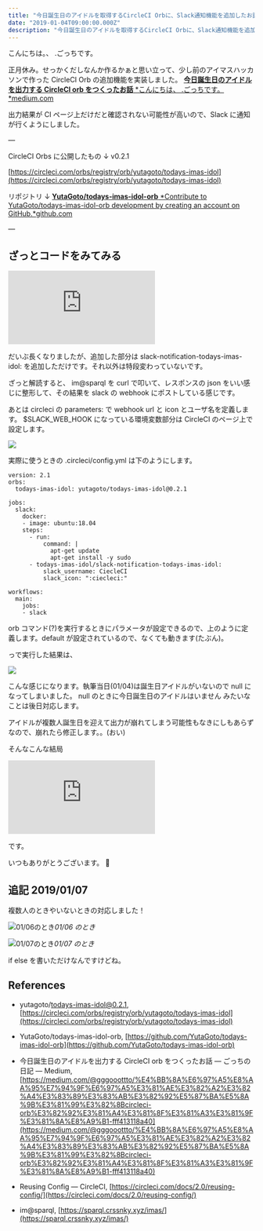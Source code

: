 ```yaml
---
title: "今日誕生日のアイドルを取得するCircleCI Orbに、Slack通知機能を追加したお話"
date: "2019-01-04T09:00:00.000Z"
description: "今日誕生日のアイドルを取得するCircleCI Orbに、Slack通知機能を追加したお話"
---
```


こんにちは。、 .ごっちです。

正月休み。せっかくだしなんか作るかぁと思い立って、少し前のアイマスハッカソンで作った CircleCI Orb の追加機能を実装しました。
[**今日誕生日のアイドルを出力する CircleCI orb をつくったお話**
*こんにちは、 .ごっちです。*medium.com](https://medium.com/@gggooottto/%E4%BB%8A%E6%97%A5%E8%AA%95%E7%94%9F%E6%97%A5%E3%81%AE%E3%82%A2%E3%82%A4%E3%83%89%E3%83%AB%E3%82%92%E5%87%BA%E5%8A%9B%E3%81%99%E3%82%8Bcircleci-orb%E3%82%92%E3%81%A4%E3%81%8F%E3%81%A3%E3%81%9F%E3%81%8A%E8%A9%B1-fff413118a40)

出力結果が CI ページ上だけだと確認されない可能性が高いので、Slack に通知が行くようにしました。

—

CircleCI Orbs に公開したもの ↓ v0.2.1

[https://circleci.com/orbs/registry/orb/yutagoto/todays-imas-idol](https://circleci.com/orbs/registry/orb/yutagoto/todays-imas-idol)

リポジトリ ↓
[**YutaGoto/todays-imas-idol-orb**
*Contribute to YutaGoto/todays-imas-idol-orb development by creating an account on GitHub.*github.com](https://github.com/YutaGoto/todays-imas-idol-orb)

—

## ざっとコードをみてみる

<iframe src="https://medium.com/media/564dfc62cfbd0541617a7f488b35983a" frameborder=0></iframe>

だいぶ長くなりましたが、追加した部分は slack-notification-todays-imas-idol: を追加しただけです。それ以外は特段変わっていないです。

ざっと解読すると、 im@sparql を curl で叩いて、レスポンスの json をいい感じに整形して、その結果を slack の webhook にポストしている感じです。

あとは circleci の parameters: で webhook url と icon とユーザ名を定義します。 $SLACK_WEB_HOOK になっている環境変数部分は CircleCI のページ上で設定します。

![](https://cdn-images-1.medium.com/max/4684/1*BwrH3knlQ40Zsl6eSAXwEQ.png)

実際に使うときの .circleci/config.yml は下のようにします。

    version: 2.1
    orbs:
      todays-imas-idol: yutagoto/todays-imas-idol@0.2.1

    jobs:
      slack:
        docker:
        - image: ubuntu:18.04
        steps:
          - run:
              command: |
                apt-get update
                apt-get install -y sudo
          - todays-imas-idol/slack-notification-todays-imas-idol:
              slack_username: CiecleCI
              slack_icon: ":ciecleci:"

    workflows:
      main:
        jobs:
        - slack

orb コマンド(?)を実行するときにパラメータが設定できるので、上のように定義します。default が設定されているので、なくても動きます(たぶん)。

っで実行した結果は、

![](https://cdn-images-1.medium.com/max/3540/1*R8COJz7IPGa7ZrhXzePV_Q.png)

こんな感じになります。執筆当日(01/04)は誕生日アイドルがいないので null になってしまいました。 null のときに今日誕生日のアイドルはいません みたいなことは後日対応します。

アイドルが複数人誕生日を迎えて出力が崩れてしまう可能性もなきにしもあらずなので、崩れたら修正します。。(おい)

そんなこんな結局

<iframe src="https://medium.com/media/abf96dc8723995caf9d8f029c1aa6735" frameborder=0></iframe>

です。

いつもありがとうございます。 🙏

## 追記 2019/01/07

複数人のときやいないときの対応しました！

![01/06のとき](https://cdn-images-1.medium.com/max/2516/1*_Ch7F_qmOFHHSUVY5-m-2g.png)_01/06 のとき_

![01/07のとき](https://cdn-images-1.medium.com/max/2328/1*pnopk-yzcyJllxkh1qZ_8Q.png)_01/07 のとき_

if else を書いただけなんですけどね。

## References

- yutagoto/todays-imas-idol@0.2.1, [https://circleci.com/orbs/registry/orb/yutagoto/todays-imas-idol](https://circleci.com/orbs/registry/orb/yutagoto/todays-imas-idol)

- YutaGoto/todays-imas-idol-orb, [https://github.com/YutaGoto/todays-imas-idol-orb](https://github.com/YutaGoto/todays-imas-idol-orb)

- 今日誕生日のアイドルを出力する CircleCI orb をつくったお話 — ごっちの日記 — Medium, [https://medium.com/@gggooottto/%E4%BB%8A%E6%97%A5%E8%AA%95%E7%94%9F%E6%97%A5%E3%81%AE%E3%82%A2%E3%82%A4%E3%83%89%E3%83%AB%E3%82%92%E5%87%BA%E5%8A%9B%E3%81%99%E3%82%8Bcircleci-orb%E3%82%92%E3%81%A4%E3%81%8F%E3%81%A3%E3%81%9F%E3%81%8A%E8%A9%B1-fff413118a40](https://medium.com/@gggooottto/%E4%BB%8A%E6%97%A5%E8%AA%95%E7%94%9F%E6%97%A5%E3%81%AE%E3%82%A2%E3%82%A4%E3%83%89%E3%83%AB%E3%82%92%E5%87%BA%E5%8A%9B%E3%81%99%E3%82%8Bcircleci-orb%E3%82%92%E3%81%A4%E3%81%8F%E3%81%A3%E3%81%9F%E3%81%8A%E8%A9%B1-fff413118a40)

- Reusing Config — CircleCI, [https://circleci.com/docs/2.0/reusing-config/](https://circleci.com/docs/2.0/reusing-config/)

- im@sparql, [https://sparql.crssnky.xyz/imas/](https://sparql.crssnky.xyz/imas/)
